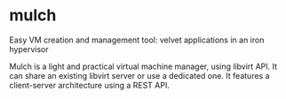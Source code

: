 # mulch
Easy VM creation and management tool: velvet applications in an iron hypervisor

Mulch is a light and practical virtual machine manager, using
libvirt API. It can share an existing libvirt server or use a
dedicated one. It features a client-server architecture using
a REST API.
